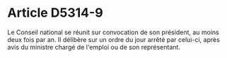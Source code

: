 # Article D5314-9

Le Conseil national se réunit sur convocation de son président, au moins deux fois par an. Il délibère sur un ordre du jour arrêté par celui-ci, après avis du ministre chargé de l'emploi ou de son représentant.